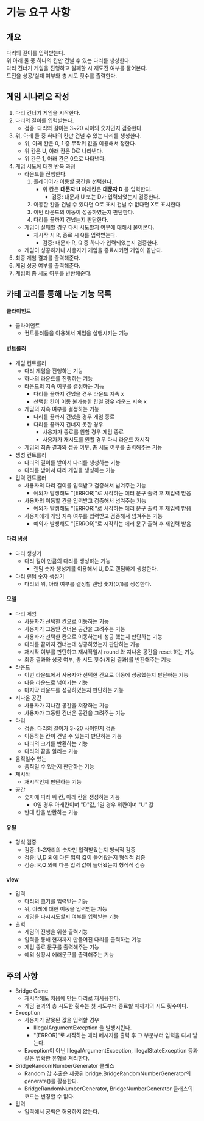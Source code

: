 # 기능 요구 사항 
## 개요 
다리의 길이를 입력받는다.
<br>
위 아래 둘 중 하나의 칸만 건널 수 있는 다리를 생성한다. 
<br>
다리 건너기 게임을 진행하고 실패할 시 재도전 여부를 물어본다.
<br>
도전을 성공/실패 여부와 총 시도 횟수를 출력한다.
## 게임 시나리오 작성 
1. 다리 건너기 게임을 시작한다.
2. 다리의 길이를 입력받는다.
   - 검증: 다리의 길이는 3~20 사이의 숫자인지 검증한다.
3. 위, 아래 둘 중 하나의 칸만 건널 수 있는 다리를 생성한다. 
   - 위, 아래 칸은 0, 1 중 무작위 값을 이용해서 정한다.
   - 위 칸은 U, 아래 칸은 D로 나타낸다.
   - 위 칸은 1, 아래 칸은 0으로 나타낸다.
4. 게임 시도에 대한 반복 과정 
   - 라운드를 진행한다. 
     1. 플레이어가 이동할 공간을 선택한다.
        - 위 칸은 **대문자 U** 아래칸은 **대문자 D** 를 입력한다.
          - 검증: 대문자 U 또는 D가 입력되었는지 검증한다. 
     2. 이동한 칸을 건널 수 있다면 O로 표시 건널 수 없다면 X로 표시한다.
     3. 이번 라운드의 이동이 성공하였는지 판단한다.
     4. 다리를 끝까지 건넜는지 판단한다. 
   - 게임이 실패할 경우 다시 시도할지 여부에 대해서 물어본다.
     - 재시작 시 R, 종료 시 Q를 입력받는다.
       - 검증: 대문자 R, Q 중 하나가 입력되었는지 검증한다.
   - 게임이 성공하거나 사용자가 게임을 종료시키면 게임이 끝난다.
5. 최종 게임 결과를 출력해준다. 
6. 게임 성공 여부를 출력해준다.
7. 게임의 총 시도 여부를 반환해준다.
## 카테 고리를 통해 나눈 기능 목록  
#### 클라이언트
- 클라이언트
  - 컨트롤러들을 이용해서 게임을 실행시키는 기능 
#### 컨트롤러
- 게임 컨트롤러
  - 다리 게임을 진행하는 기능
  - 하나의 라운드를 진행하는 기능 
  - 라운드의 지속 여부를 결정하는 기능
    - 다리를 끝까지 건넜을 경우 라운드 지속 x 
    - 선택한 칸이 이동 불가능한 칸일 경우 라운드 지속 x 
  - 게임의 지속 여부를 결정하는 기능  
    - 다리를 끝까지 건넜을 경우 게임 종료
    - 다리를 끝까지 건너지 못한 경우
      - 사용자가 종료를 원할 경우 게임 종료
      - 사용자가 재시도를 원할 경우 다시 라운드 재시작 
  - 게임의 최종 결과와 성공 여부, 총 시도 여부를 출력해주는 기능 
- 생성 컨트롤러 
  - 다리의 길이를 받아서 다리를 생성하는 기능
  - 다리를 받아서 다리 게임을 생성하는 기능 
- 입력 컨트롤러
  - 사용자의 다리 길이를 입력받고 검증해서 넘겨주는 기능 
    - 예외가 발생해도 "[ERROR]"로 시작하는 에러 문구 출력 후 재입력 받음  
  - 사용자의 이동할 칸을 입력받고 검증해서 넘겨주는 기능 
    - 예외가 발생해도 "[ERROR]"로 시작하는 에러 문구 출력 후 재입력 받음
  - 사용자에게 게임 지속 여부를 입력받고 검증해서 넘겨주는 기능
    - 예외가 발생해도 "[ERROR]"로 시작하는 에러 문구 출력 후 재입력 받음
#### 다리 생성 
- 다리 생성기
  - 다리 길이 만큼의 다리를 생성하는 기능 
    - 랜덤 숫자 생성기를 이용해서 U, D로 랜덤하게 생성한다.
- 다리 랜덤 숫자 생성기
  - 다리의 위, 아래 여부를 결정할 랜덤 숫자(0,1)를 생성한다.
#### 모델 
- 다리 게임 
  - 사용자가 선택한 칸으로 이동하는 기능
  - 사용자가 그동안 건너온 공간을 그려주는 기능
  - 사용자가 선택한 칸으로 이동하는데 성공 했는지 판단하는 기능
  - 다리를 끝까지 건너는데 성공하였는지 판단하는 기능
  - 재시작 여부를 판단하고 재시작일시 round 와 지나온 공간을 reset 하는 기능 
  - 최종 결과와 성공 여부, 총 시도 횟수(게임 결과)를 반환해주는 기능
- 라운드
  - 이번 라운드에서 사용자가 선택한 칸으로 이동에 성공했는지 판단하는 기능 
  - 다음 라운드로 넘어가는 기능 
  - 마지막 라운드를 성공하였는지 판단하는 기능 
- 지나온 공간
  - 사용자가 지나간 공간을 저장하는 기능 
  - 사용자가 그동안 건너온 공간을 그려주는 기능
- 다리
  - 검증: 다리의 길이가 3~20 사이인지 검증
  - 이동하는 칸이 건널 수 있는지 판단하는 기능
  - 다리의 크기를 반환하는 기능
  - 다리의 끝을 알리는 기능
- 움직일수 있는
  - 움직일 수 있는지 판단하는 기능
- 재시작
  - 재시작인지 판단하는 기능 
- 공간
  - 숫자에 따라 위 칸, 아래 칸을 생성하는 기능
    - 0일 경우 아래칸이며 "D"값, 1일 경우 위칸이며 "U" 값  
  - 반대 칸을 반환하는 기능
#### 유틸 
- 형식 검증
  - 검증: 1~2자리의 숫자만 입력받았는지 형식적 검증
  - 검증: U,D 외에 다른 입력 값이 들어왔는지 형식적 검증
  - 검증: R,Q 외에 다른 입력 값이 들어왔는지 형식적 검증
#### view 
- 입력
  - 다리의 크기를 입력받는 기능
  - 위, 아래에 대한 이동을 입력받는 기능
  - 게임을 다시시도할지 여부를 입력받는 기능
- 출력 
  - 게임의 진행을 위한 출력기능 
  - 입력을 통해 현재까지 만들어진 다리를 출력하는 기능 
  - 게임 종료 문구를 출력해주는 기능
  - 예외 상황시 에러문구를 출력해주는 기능 
## 주의 사항
- Bridge Game
  - 재시작해도 처음에 만든 다리로 재사용한다.
  - 게임 결과의 총 시도한 횟수는 첫 시도부터 종료할 때까지의 시도 횟수이다.
- Exception
  - 사용자가 잘못된 값을 입력할 경우 
    - IllegalArgumentException 을 발생시킨다.
    - "[ERROR]"로 시작하는 에러 메시지를 출력 후 그 부분부터 입력을 다시 받는다. 
  - Exception이 아닌 IllegalArgumentException, IllegalStateException 등과 같은 명확한 유형을 처리한다.
- BridgeRandomNumberGenerator 클래스
  - Random 값 추출은 제공된 bridge.BridgeRandomNumberGenerator의 generate()를 활용한다. 
  - BridgeRandomNumberGenerator, BridgeNumberGenerator 클래스의 코드는 변경할 수 없다.
- 입력
  - 입력에서 공백은 허용하지 않는다. 
